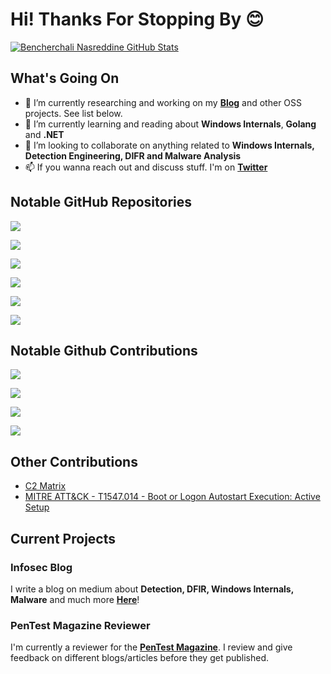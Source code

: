 # Hi! Thanks For Stopping By 😊

<!--
**nasbench/nasbench** is a ✨ _special_ ✨ repository because its `README.md` (this file) appears on your GitHub profile.

Here are some ideas to get you started:

- 🔭 I’m currently working on ...
- 🌱 I’m currently learning ...
- 👯 I’m looking to collaborate on anything related to Detection Engineering, DIFR and  
- 🤔 I’m looking for help with ...
- 💬 Ask me about ...
- 📫 How to reach me: ...
- 😄 Pronouns: ...
- ⚡ Fun fact: ...
-->

[![Bencherchali Nasreddine GitHub Stats](https://github-readme-stats.vercel.app/api?username=nasbench&count_private=true&show_icons=true&theme=dark&hide_rank=false)](https://github.com/anuraghazra/github-readme-stats)

## What's Going On

- 🔭 I’m currently researching and working on my [**Blog**](https://nasbench.medium.com/) and other OSS projects. See list below.
- 🌱 I’m currently learning and reading about **Windows Internals**, **Golang** and **.NET**
- 👯 I’m looking to collaborate on anything related to **Windows Internals, Detection Engineering, DIFR and Malware Analysis**
- 📫 If you wanna reach out and discuss stuff. I'm on [**Twitter**](https://twitter.com/nas_bench)

## Notable GitHub Repositories

[![](https://github-readme-stats.vercel.app/api/pin/?username=nasbench&repo=C2-Matrix-Indicators&theme=dark)](https://github.com/nasbench/C2-Matrix-Indicators)

[![](https://github-readme-stats.vercel.app/api/pin/?username=3CORESec&repo=MAL-CL&theme=dark)](https://github.com/3CORESec/MAL-CL)

[![](https://github-readme-stats.vercel.app/api/pin/?username=nasbench&repo=EVTX-ETW-Resources&theme=dark)](https://github.com/nasbench/EVTX-ETW-Resources)

[![](https://github-readme-stats.vercel.app/api/pin/?username=nasbench&repo=MindMaps&theme=dark)](https://github.com/nasbench/MindMaps)

[![](https://github-readme-stats.vercel.app/api/pin/?username=nasbench&repo=SIGMA-Resources&theme=dark)](https://github.com/nasbench/SIGMA-Resources)

[![](https://github-readme-stats.vercel.app/api/pin/?username=nasbench&repo=SEDR-Internals&theme=dark)](https://github.com/nasbench/SEDR-Internals)

## Notable Github Contributions

[![](https://github-readme-stats.vercel.app/api/pin/?username=SigmaHQ&repo=sigma&theme=dark)](https://github.com/SigmaHQ/sigma)

[![](https://github-readme-stats.vercel.app/api/pin/?username=OTRF&repo=OSSEM-DD&theme=dark)](https://github.com/OTRF/OSSEM-DD)

[![](https://github-readme-stats.vercel.app/api/pin/?username=Digital-Forensics-Discord-Server&repo=LawEnforcementResources&theme=dark)](https://github.com/Digital-Forensics-Discord-Server/LawEnforcementResources)

[![](https://github-readme-stats.vercel.app/api/pin/?username=stuhli&repo=awesome-event-ids&theme=dark)](https://github.com/stuhli/awesome-event-ids)

## Other Contributions

- [C2 Matrix](https://docs.google.com/spreadsheets/d/1b4mUxa6cDQuTV2BPC6aA-GR4zGZi0ooPYtBe4IgPsSc/edit#gid=0)
- [MITRE ATT&CK - T1547.014 - Boot or Logon Autostart Execution: Active Setup](https://attack.mitre.org/techniques/T1547/014/)

## Current Projects

### Infosec Blog

I write a blog on medium about **Detection, DFIR, Windows Internals, Malware** and much more [**Here**](https://nasbench.medium.com/)!

### PenTest Magazine Reviewer

I'm currently a reviewer for the [**PenTest Magazine**](https://pentestmag.com/). I review and give feedback on different blogs/articles before they get published.

